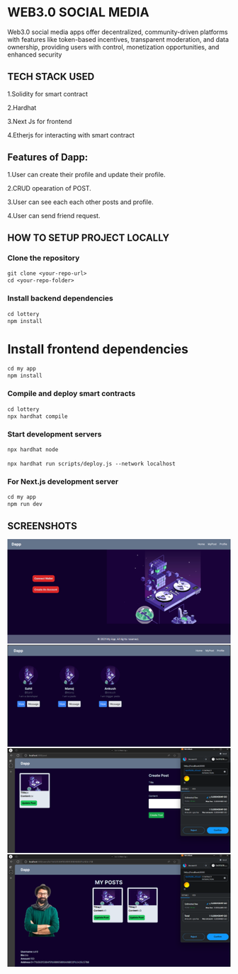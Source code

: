
# WEB3.0 SOCIAL MEDIA

Web3.0 social media apps offer decentralized, community-driven platforms with features like token-based incentives, transparent moderation, and data ownership, providing users with control, monetization opportunities, and enhanced security

## TECH STACK USED

1.Solidity for smart contract

2.Hardhat

3.Next Js for frontend

4.Etherjs for interacting with smart contract
## Features of Dapp:
1.User can create their profile and update their profile.

2.CRUD opearation of POST.

3.User can see each each other posts and profile.

4.User can send friend request.
## HOW TO SETUP PROJECT LOCALLY

### Clone the repository
```
git clone <your-repo-url>
cd <your-repo-folder>
```

### Install backend dependencies
```
cd lottery
npm install
```

# Install frontend dependencies
```
cd my app
npm install
```



### Compile and deploy smart contracts
```
cd lottery
npx hardhat compile
```

### Start development servers
```
npx hardhat node 

npx hardhat run scripts/deploy.js --network localhost
```

### For Next.js development server
```
cd my app
npm run dev 
```

## SCREENSHOTS

<img src="my-app/public/Screenshot 2024-06-16 232255.png" alt="Employee data" title="Employee Data title">

<img src="my-app/public/Screenshot 2024-06-17 000908.png" alt="Employee data" title="Employee Data title">

<img src="my-app/public/Screenshot 2024-06-16 233401.png" alt="Employee data" title="Employee Data title">

<img src="my-app/public/Screenshot 2024-06-16 233501.png" alt="Employee data" title="Employee Data title">

